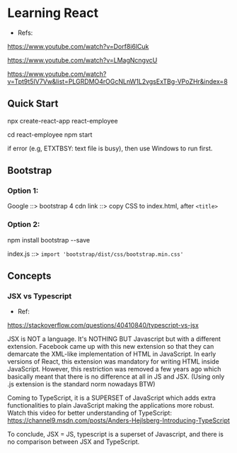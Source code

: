 # Learning React

- Refs:

https://www.youtube.com/watch?v=Dorf8i6lCuk  

https://www.youtube.com/watch?v=LMagNcngvcU  

https://www.youtube.com/watch?v=Tpt9t5IV7Vw&list=PLGRDMO4rOGcNLnW1L2vgsExTBg-VPoZHr&index=8  

## Quick Start
npx create-react-app react-employee

cd react-employee
npm start

if error (e.g, ETXTBSY: text file is busy), then use Windows to run first.

## Bootstrap

### Option 1:
Google ::> bootstrap 4 cdn link ::> copy CSS to index.html, after `<title>`

### Option 2:

npm install bootstrap --save

index.js ::> `import 'bootstrap/dist/css/bootstrap.min.css'`


## Concepts

### JSX vs Typescript

- Ref:

https://stackoverflow.com/questions/40410840/typescript-vs-jsx

JSX is NOT a language. It's NOTHING BUT Javascript but with a different extension. Facebook came up with this new extension so that they can demarcate the XML-like implementation of HTML in JavaScript. In early versions of React, this extension was mandatory for writing HTML inside JavaScript. However, this restriction was removed a few years ago which basically meant that there is no difference at all in JS and JSX. (Using only .js extension is the standard norm nowadays BTW)

Coming to TypeScript, it is a SUPERSET of JavaScript which adds extra functionalities to plain JavaScript making the applications more robust. Watch this video for better understanding of TypeScript: https://channel9.msdn.com/posts/Anders-Hejlsberg-Introducing-TypeScript

To conclude, JSX = JS, typescript is a superset of Javascript, and there is no comparison between JSX and TypeScript.



